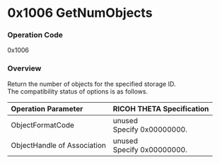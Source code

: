 # 0x1006 GetNumObjects

### Operation Code

0x1006

### Overview

Return the number of objects for the specified storage ID.  
The compatibility status of options is as follows.

| Operation Parameter | RICOH THETA Specification |
|:--|:--|
| ObjectFormatCode | unused<br>Specify 0x00000000. |
| ObjectHandle of Association | unused<br>Specify 0x00000000. |
